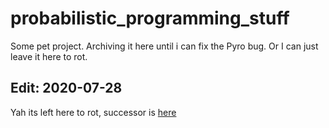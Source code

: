 # probabilistic_programming_stuff
Some pet project. Archiving it here until i can fix the Pyro bug. Or I can just leave it here to rot.

## Edit: 2020-07-28
Yah its left here to rot, successor is [here](https://github.com/ayaz-amin/new_research_project)
